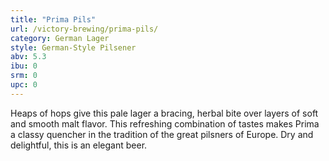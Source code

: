 ```yaml
---
title: "Prima Pils"
url: /victory-brewing/prima-pils/
category: German Lager
style: German-Style Pilsener
abv: 5.3
ibu: 0
srm: 0
upc: 0
---
```

Heaps of hops give this pale lager a bracing, herbal bite over layers of soft and smooth malt flavor. This refreshing combination of tastes makes Prima a classy quencher in the tradition of the great pilsners of Europe. Dry and delightful, this is an elegant beer.
